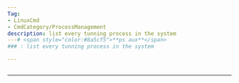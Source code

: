 ```yaml
---
Tag:
- LinuxCmd 
- CmdCategory/ProcessManagement
description: list every tunning process in the system
---# <span style="color:#8a5cf5">**ps aux**</span>
### : list every tunning process in the system

---
```

```

```
---
